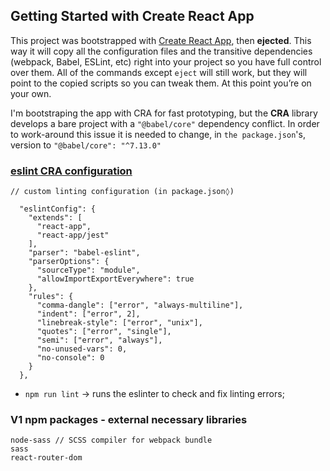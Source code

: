 ## Getting Started with Create React App

This project was bootstrapped with [Create React App](https://github.com/facebook/create-react-app), then **ejected**. This way it will copy all the configuration files and the transitive dependencies (webpack, Babel, ESLint, etc) right into your project so you have full control over them. All of the commands except `eject` will still work, but they will point to the copied scripts so you can tweak them. At this point you’re on your own.

I'm bootstraping the app with CRA for fast prototyping, but the **CRA** library develops a bare project with a `"@babel/core"` dependency conflict. In order to work-around this issue it is needed to change, in `the package.json`'s, version to `"@babel/core": "^7.13.0"`

### [eslint CRA configuration](https://create-react-app.dev/docs/setting-up-your-editor/#experimental-extending-the-eslint-config)

```
// custom linting configuration (in package.json◊)

  "eslintConfig": {
    "extends": [
      "react-app",
      "react-app/jest"
    ],
    "parser": "babel-eslint",
    "parserOptions": {
      "sourceType": "module",
      "allowImportExportEverywhere": true
    },
    "rules": {
      "comma-dangle": ["error", "always-multiline"],
      "indent": ["error", 2],
      "linebreak-style": ["error", "unix"],
      "quotes": ["error", "single"],
      "semi": ["error", "always"],
      "no-unused-vars": 0,
      "no-console": 0
    }
  },
```

- `npm run lint` -> runs the eslinter to check and fix linting errors;

### V1 npm packages - external necessary libraries

```
node-sass // SCSS compiler for webpack bundle
sass
react-router-dom
```